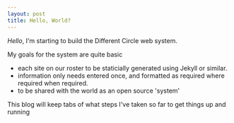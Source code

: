 ```yaml
---
layout: post
title: Hello, World?
---
```

*Hello*, I'm starting to build the Different Circle web system. 

My goals for the system are quite basic 
- each site on our roster to be staticially generated using Jekyll or similar.
- information only needs entered once, and formatted as required where required when required. 
- to be shared with the world as an open source 'system'

This blog will keep tabs of what steps I've taken so far to get things up and running

